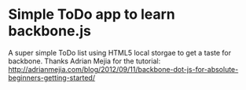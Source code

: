 # Simple ToDo app to learn backbone.js

A super simple ToDo list using HTML5 local storgae to get a taste for backbone. Thanks Adrian Mejia for the tutorial: http://adrianmejia.com/blog/2012/09/11/backbone-dot-js-for-absolute-beginners-getting-started/